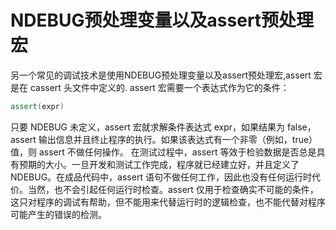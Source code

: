 # NDEBUG预处理变量以及assert预处理宏

另一个常见的调试技术是使用NDEBUG预处理变量以及assert预处理宏,assert 宏是在 cassert 头文件中定义的.
assert 宏需要一个表达式作为它的条件：

```C++
assert(expr)
```
只要 NDEBUG 未定义，assert 宏就求解条件表达式 expr，如果结果为 false，assert 输出信息并且终止程序的执行。如果该表达式有一个非零（例如，true）值，则 assert 不做任何操作。
在测试过程中，assert 等效于检验数据是否总是具有预期的大小。一旦开发和测试工作完成，程序就已经建立好，并且定义了 NDEBUG。在成品代码中，assert 语句不做任何工作，因此也没有任何运行时代价。当然，也不会引起任何运行时检查。assert 仅用于检查确实不可能的条件，这只对程序的调试有帮助，但不能用来代替运行时的逻辑检查，也不能代替对程序可能产生的错误的检测。